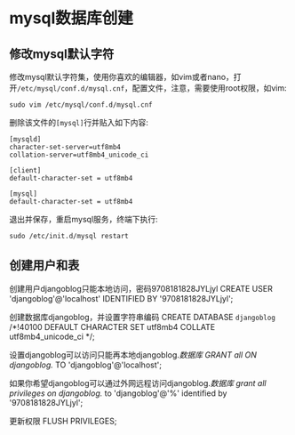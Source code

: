 # mysql数据库创建

## 修改mysql默认字符

修改mysql默认字符集，使用你喜欢的编辑器，如vim或者nano，打开`/etc/mysql/conf.d/mysql.cnf`，配置文件，注意，需要使用root权限，如vim:

```
sudo vim /etc/mysql/conf.d/mysql.cnf
```

删除该文件的`[mysql]`行并贴入如下内容:

```
[mysqld]
character-set-server=utf8mb4
collation-server=utf8mb4_unicode_ci

[client]
default-character-set = utf8mb4

[mysql]
default-character-set = utf8mb4
```

退出并保存，重启mysql服务，终端下执行:

```
sudo /etc/init.d/mysql restart
```



## 创建用户和表

创建用户djangoblog只能本地访问，密码9708181828JYLjyl
CREATE USER 'djangoblog'@'localhost' IDENTIFIED BY '9708181828JYLjyl';

创建数据库djangoblog，并设置字符串编码
CREATE DATABASE `djangoblog` /*!40100 DEFAULT CHARACTER SET utf8mb4 COLLATE utf8mb4_unicode_ci */;

设置djangoblog可以访问只能再本地djangoblog.*数据库
GRANT all ON djangoblog.* TO 'djangoblog'@'localhost';

如果你希望djangoblog可以通过外网远程访问djangoblog.*数据库
grant all privileges on djangoblog.* to 'djangoblog'@'%' identified by '9708181828JYLjyl';  

更新权限
FLUSH PRIVILEGES;